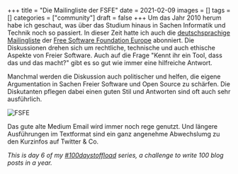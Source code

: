 +++
title = "Die Mailingliste der FSFE"
date = 2021-02-09
images = []
tags = []
categories = ["community"]
draft = false
+++
Um das Jahr 2010 herum habe ich geschaut, was über das Studium hinaus in Sachen Informatik und Technik noch so passiert. In dieser Zeit hatte ich auch die [deutschsprachige Mailingliste]((https://lists.fsfe.org/mailman/listinfo/fsfe-de)) der
[Free Software Foundation Europe](https://fsfe.org/) abonniert. Die Diskussionen drehen sich um rechtliche, technische und auch ethische Aspekte von Freier Software. Auch auf die Frage "Kennt ihr ein Tool, dass das und das macht?" gibt es so gut wie immer eine hilfreiche Antwort.

Manchmal werden die Diskussion auch politischer und helfen, die eigene Argumentation in Sachen Freier Software und Open Source zu schärfen. Die Diskutanten pflegen dabei einen guten Stil und Antworten sind oft auch sehr ausführlich.

![FSFE](/img/fsfe.png)

Das gute alte Medium Email wird immer noch rege genutzt. Und längere Ausführungen im Textformat sind ein ganz angenehme Abwechslumg zu den Kurzinfos auf Twitter & Co.

_This is day 6 of my [#100daystoffload](https://100daystooffload.com/) series, a challenge to write 100 blog posts in a year._